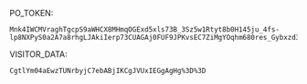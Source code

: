PO_TOKEN:
```
Mnk4IWCMVraghTgcpS9aWHCX8MHmqOGExd5xls73B_3Sz5w1Rtyt8b0H145ju_4fs-lp8NXPyS0a2A7a8rhgLJAkiIerp73CUAGAj0FUF9JPKvsEC7ZiMgYOqhm680res_Gybxzd3ZQdt7uO0rNYF99xh8BUirNBY4e2
```
VISITOR_DATA:
```
CgtlYm04aEwzTUNrbyjC7ebABjIKCgJVUxIEGgAgHg%3D%3D
```
